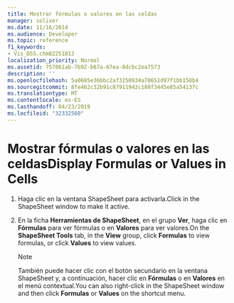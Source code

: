 ```yaml
---
title: Mostrar fórmulas o valores en las celdas
manager: soliver
ms.date: 11/16/2014
ms.audience: Developer
ms.topic: reference
f1_keywords:
- Vis_DSS.chm82251813
localization_priority: Normal
ms.assetid: 757861ab-7b92-b67a-67ea-8dcbc2ea7573
description: ''
ms.openlocfilehash: 5a0685e36bbc2af3250934a70651d97f1bb158b4
ms.sourcegitcommit: 8fe462c32b91c87911942c188f3445e85a54137c
ms.translationtype: MT
ms.contentlocale: es-ES
ms.lasthandoff: 04/23/2019
ms.locfileid: "32332560"
---
```

# <a name="display-formulas-or-values-in-cells"></a><span data-ttu-id="1b54f-102">Mostrar fórmulas o valores en las celdas</span><span class="sxs-lookup"><span data-stu-id="1b54f-102">Display Formulas or Values in Cells</span></span>

1. <span data-ttu-id="1b54f-103">Haga clic en la ventana ShapeSheet para activarla.</span><span class="sxs-lookup"><span data-stu-id="1b54f-103">Click in the ShapeSheet window to make it active.</span></span>
    
2. <span data-ttu-id="1b54f-104">En la ficha **Herramientas de ShapeSheet**, en el grupo **Ver**, haga clic en **Fórmulas** para ver fórmulas o en **Valores** para ver valores.</span><span class="sxs-lookup"><span data-stu-id="1b54f-104">On the **ShapeSheet Tools** tab, in the **View** group, click **Formulas** to view formulas, or click **Values** to view values.</span></span> 
    
    > [!NOTE]
    > <span data-ttu-id="1b54f-105">También puede hacer clic con el botón secundario en la ventana ShapeSheet y, a continuación, hacer clic en **Fórmulas** o en **Valores** en el menú contextual.</span><span class="sxs-lookup"><span data-stu-id="1b54f-105">You can also right-click in the ShapeSheet window and then click **Formulas** or **Values** on the shortcut menu.</span></span> 
  

